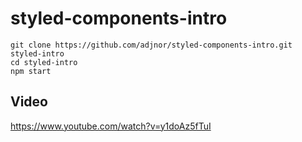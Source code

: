 # styled-components-intro

```
git clone https://github.com/adjnor/styled-components-intro.git styled-intro
cd styled-intro
npm start
```

## Video

https://www.youtube.com/watch?v=y1doAz5fTuI
